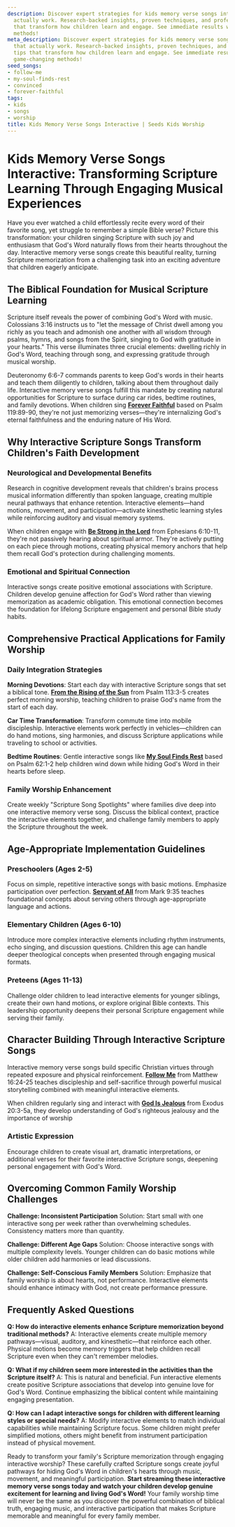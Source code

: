 ```yaml
---
description: Discover expert strategies for kids memory verse songs interactive that
  actually work. Research-backed insights, proven techniques, and professional tips
  that transform how children learn and engage. See immediate results with these game-changing
  methods!
meta_description: Discover expert strategies for kids memory verse songs interactive
  that actually work. Research-backed insights, proven techniques, and professional
  tips that transform how children learn and engage. See immediate results with these
  game-changing methods!
seed_songs:
- follow-me
- my-soul-finds-rest
- convinced
- forever-faithful
tags:
- kids
- songs
- worship
title: Kids Memory Verse Songs Interactive | Seeds Kids Worship
---
```

# Kids Memory Verse Songs Interactive: Transforming Scripture Learning Through Engaging Musical Experiences

Have you ever watched a child effortlessly recite every word of their favorite song, yet struggle to remember a simple Bible verse? Picture this transformation: your children singing Scripture with such joy and enthusiasm that God's Word naturally flows from their hearts throughout the day. Interactive memory verse songs create this beautiful reality, turning Scripture memorization from a challenging task into an exciting adventure that children eagerly anticipate.

## The Biblical Foundation for Musical Scripture Learning

Scripture itself reveals the power of combining God's Word with music. Colossians 3:16 instructs us to "let the message of Christ dwell among you richly as you teach and admonish one another with all wisdom through psalms, hymns, and songs from the Spirit, singing to God with gratitude in your hearts." This verse illuminates three crucial elements: dwelling richly in God's Word, teaching through song, and expressing gratitude through musical worship.

Deuteronomy 6:6-7 commands parents to keep God's words in their hearts and teach them diligently to children, talking about them throughout daily life. Interactive memory verse songs fulfill this mandate by creating natural opportunities for Scripture to surface during car rides, bedtime routines, and family devotions. When children sing **[Forever Faithful](https://seedskidsworship.com/product/forever-faithful-psalm-11989-90/)** based on Psalm 119:89-90, they're not just memorizing verses—they're internalizing God's eternal faithfulness and the enduring nature of His Word.

## Why Interactive Scripture Songs Transform Children's Faith Development

### Neurological and Developmental Benefits

Research in cognitive development reveals that children's brains process musical information differently than spoken language, creating multiple neural pathways that enhance retention. Interactive elements—hand motions, movement, and participation—activate kinesthetic learning styles while reinforcing auditory and visual memory systems.

When children engage with **[Be Strong in the Lord](https://seedskidsworship.com/product/be-strong-in-the-lord-ephesians-610-11-2/)** from Ephesians 6:10-11, they're not passively hearing about spiritual armor. They're actively putting on each piece through motions, creating physical memory anchors that help them recall God's protection during challenging moments.

### Emotional and Spiritual Connection

Interactive songs create positive emotional associations with Scripture. Children develop genuine affection for God's Word rather than viewing memorization as academic obligation. This emotional connection becomes the foundation for lifelong Scripture engagement and personal Bible study habits.

## Comprehensive Practical Applications for Family Worship

### Daily Integration Strategies

**Morning Devotions**: Start each day with interactive Scripture songs that set a biblical tone. **[From the Rising of the Sun](https://seedskidsworship.com/product/from-the-rising-of-the-sun-psalm-1133-5/)** from Psalm 113:3-5 creates perfect morning worship, teaching children to praise God's name from the start of each day.

**Car Time Transformation**: Transform commute time into mobile discipleship. Interactive elements work perfectly in vehicles—children can do hand motions, sing harmonies, and discuss Scripture applications while traveling to school or activities.

**Bedtime Routines**: Gentle interactive songs like **[My Soul Finds Rest](https://seedskidsworship.com/product/my-soul-finds-rest-psalm-621-2/)** based on Psalm 62:1-2 help children wind down while hiding God's Word in their hearts before sleep.

### Family Worship Enhancement

Create weekly "Scripture Song Spotlights" where families dive deep into one interactive memory verse song. Discuss the biblical context, practice the interactive elements together, and challenge family members to apply the Scripture throughout the week.

## Age-Appropriate Implementation Guidelines

### Preschoolers (Ages 2-5)
Focus on simple, repetitive interactive songs with basic motions. Emphasize participation over perfection. **[Servant of All](https://seedskidsworship.com/product/servant-of-all-mark-935/)** from Mark 9:35 teaches foundational concepts about serving others through age-appropriate language and actions.

### Elementary Children (Ages 6-10)
Introduce more complex interactive elements including rhythm instruments, echo singing, and discussion questions. Children this age can handle deeper theological concepts when presented through engaging musical formats.

### Preteens (Ages 11-13)
Challenge older children to lead interactive elements for younger siblings, create their own hand motions, or explore original Bible contexts. This leadership opportunity deepens their personal Scripture engagement while serving their family.

## Character Building Through Interactive Scripture Songs

Interactive memory verse songs build specific Christian virtues through repeated exposure and physical reinforcement. **[Follow Me](https://seedskidsworship.com/product/follow-me-matthew-1624-25/)** from Matthew 16:24-25 teaches discipleship and self-sacrifice through powerful musical storytelling combined with meaningful interactive elements.

When children regularly sing and interact with **[God Is Jealous](https://seedskidsworship.com/product/god-is-jealous-exodus-203-5a-2/)** from Exodus 20:3-5a, they develop understanding of God's righteous jealousy and the importance of worship

### Artistic Expression
Encourage children to create visual art, dramatic interpretations, or additional verses for their favorite interactive Scripture songs, deepening personal engagement with God's Word.

## Overcoming Common Family Worship Challenges

**Challenge: Inconsistent Participation**
Solution: Start small with one interactive song per week rather than overwhelming schedules. Consistency matters more than quantity.

**Challenge: Different Age Gaps**
Solution: Choose interactive songs with multiple complexity levels. Younger children can do basic motions while older children add harmonies or lead discussions.

**Challenge: Self-Conscious Family Members**
Solution: Emphasize that family worship is about hearts, not performance. Interactive elements should enhance intimacy with God, not create performance pressure.

## Frequently Asked Questions

**Q: How do interactive elements enhance Scripture memorization beyond traditional methods?**
A: Interactive elements create multiple memory pathways—visual, auditory, and kinesthetic—that reinforce each other. Physical motions become memory triggers that help children recall Scripture even when they can't remember melodies.

**Q: What if my children seem more interested in the activities than the Scripture itself?**
A: This is natural and beneficial. Fun interactive elements create positive Scripture associations that develop into genuine love for God's Word. Continue emphasizing the biblical content while maintaining engaging presentation.

**Q: How can I adapt interactive songs for children with different learning styles or special needs?**
A: Modify interactive elements to match individual capabilities while maintaining Scripture focus. Some children might prefer simplified motions, others might benefit from instrument participation instead of physical movement.

Ready to transform your family's Scripture memorization through engaging interactive worship? These carefully crafted Scripture songs create joyful pathways for hiding God's Word in children's hearts through music, movement, and meaningful participation. **Start streaming these interactive memory verse songs today and watch your children develop genuine excitement for learning and living God's Word!** Your family worship time will never be the same as you discover the powerful combination of biblical truth, engaging music, and interactive participation that makes Scripture memorable and meaningful for every family member.

<script type="application/ld+json">
{
  "@context": "https://schema.org",
  "@type": "Article",
  "headline": "Kids Memory Verse Songs Interactive",
  "author": {
    "@type": "Organization",
    "name": "Seeds Kids Worship"
  },
  "publisher": {
    "@type": "Organization",
    "name": "Seeds Kids Worship",
    "logo": {
      "@type": "ImageObject",
      "url": "https://seedskidsworship.com/logo.png"
    }
  },
  "datePublished": "2025-09-05T13:28:21.283709",
  "dateModified": "2025-09-05T13:28:21.283721",
  "description": "Discover expert strategies for kids memory verse songs interactive that actually work. Research-backed insights, proven techniques, and professional tips that t",
  "mainEntityOfPage": {
    "@type": "WebPage",
    "@id": "https://seedskidsworship.com/activities/kids-memory-verse-songs-interactive/"
  }
}
</script>

<script type="application/ld+json">
{
  "@context": "https://schema.org",
  "@type": "Product",
  "name": "Follow Me",
  "description": "Based on Jesus' words in Matthew 16:24-25, this song encourages children to deny themselves, take up their cross and follow Him, discovering true life in Christ.",
  "url": "https://seedskidsworship.com/product/follow-me-matthew-1624-25/",
  "brand": {
    "@type": "Brand",
    "name": "Seeds Kids Worship"
  },
  "category": "Children's Christian Music",
  "album": "Seeds of Purpose"
}
</script>

<script type="application/ld+json">
{
  "@context": "https://schema.org",
  "@type": "Product",
  "name": "My Soul Finds Rest",
  "description": "An uplifting song encouraging listeners not to despise the Lord's discipline, but embrace His wisdom and fatherly love from Proverbs 3:11–12.",
  "url": "https://seedskidsworship.com/product/my-soul-finds-rest-psalm-621-2/",
  "brand": {
    "@type": "Brand",
    "name": "Seeds Kids Worship"
  },
  "category": "Children's Christian Music",
  "album": "When You Lie Down: Lullabies…"
}
</script>

<script type="application/ld+json">
{
  "@context": "https://schema.org",
  "@type": "Product",
  "name": "Convinced",
  "description": "A powerful Scripture song from Romans 8:38-39 declaring God's unshakeable love reminding children that nothing can separate them from Christ's love. Features inspiring cross imagery and impactful contemporary worship style.",
  "url": "https://seedskidsworship.com/product/convinced-romans-
